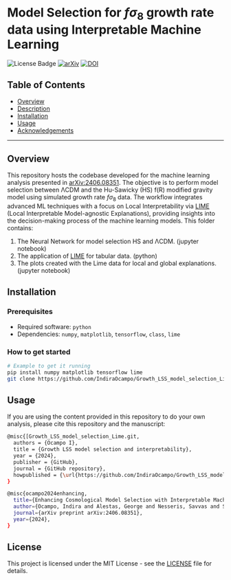 # Model Selection for $f\sigma_8$ growth rate data using Interpretable Machine Learning
![License Badge](https://img.shields.io/badge/license-MIT-brightgreen.svg)
[![arXiv](https://img.shields.io/badge/arXiv-2406.08351-b31b1b.svg)](https://arxiv.org/abs/2406.08351)
[![DOI](https://zenodo.org/badge/DOI/10.5281/zenodo.14515098.svg)](https://doi.org/10.5281/zenodo.14515098)

## Table of Contents

- [Overview](#overview)
- [Description](#Description)
- [Installation](#installation)
- [Usage](#usage)
- [Acknowledgements](#acknowledgements)

---

## Overview


This repository hosts the codebase developed for the machine learning analysis presented in [arXiv:2406.08351](https://arxiv.org/abs/2406.08351). The objective is to perform model selection between ΛCDM and the Hu-Sawicky (HS) f(R) modified gravity model using simulated growth rate $f\sigma_8$ data. The workflow integrates advanced ML techniques with a focus on Local Interpretability via [LIME](https://github.com/marcotcr/lime.git) (Local Interpretable Model-agnostic Explanations), providing insights into the decision-making process of the machine learning models. This folder contains:
1. The Neural Network for model selection HS and ΛCDM. (jupyter notebook)
2. The application of [LIME](https://github.com/marcotcr/lime.git) for tabular data. (python)
3. The plots created with the Lime data for local and global explanations. (jupyter notebook)

## Installation

### Prerequisites

- Required software: `python`
- Dependencies: `numpy`, `matplotlib`, `tensorflow`, `class`, `lime`

### How to get started

```bash
# Example to get it running
pip install numpy matplotlib tensorflow lime
git clone https://github.com/IndiraOcampo/Growth_LSS_model_selection_Lime.git
```

## Usage

If you are using the content provided in this repository to do your own analysis, please cite this repository and the manuscript:

```bash
@misc{[Growth_LSS_model_selection_Lime.git,
  authors = {Ocampo I},
  title = {Growth LSS model selection and interpretability},
  year = {2024},
  publisher = {GitHub},
  journal = {GitHub repository},
  howpublished = {\url{https://github.com/IndiraOcampo/Growth_LSS_model_selection_Lime.git}},
}
```
```bash
@misc{ocampo2024enhancing,
  title={Enhancing Cosmological Model Selection with Interpretable Machine Learning},
  author={Ocampo, Indira and Alestas, George and Nesseris, Savvas and Sapone, Domenico},
  journal={arXiv preprint arXiv:2406.08351},
  year={2024},
}
```

## License

This project is licensed under the MIT License - see the [LICENSE](https://github.com/IndiraOcampo/Growth_LSS_model_selection_Lime/blob/main/LICENSE) file for details.
